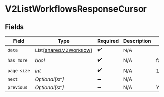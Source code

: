 # V2ListWorkflowsResponseCursor


## Fields

| Field                                                        | Type                                                         | Required                                                     | Description                                                  | Example                                                      |
| ------------------------------------------------------------ | ------------------------------------------------------------ | ------------------------------------------------------------ | ------------------------------------------------------------ | ------------------------------------------------------------ |
| `data`                                                       | List[[shared.V2Workflow](../../models/shared/v2workflow.md)] | :heavy_check_mark:                                           | N/A                                                          |                                                              |
| `has_more`                                                   | *bool*                                                       | :heavy_check_mark:                                           | N/A                                                          | false                                                        |
| `page_size`                                                  | *int*                                                        | :heavy_check_mark:                                           | N/A                                                          | 15                                                           |
| `next`                                                       | *Optional[str]*                                              | :heavy_minus_sign:                                           | N/A                                                          |                                                              |
| `previous`                                                   | *Optional[str]*                                              | :heavy_minus_sign:                                           | N/A                                                          | YXVsdCBhbmQgYSBtYXhpbXVtIG1heF9yZXN1bHRzLol=                 |